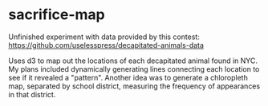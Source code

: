 # sacrifice-map

Unfinished experiment with data provided by this contest: https://github.com/uselesspress/decapitated-animals-data

Uses d3 to map out the locations of each decapitated animal found in NYC. My plans included dynamically generating lines connecting each location to see if it revealed a "pattern". Another idea was to generate a chloropleth map, separated by school district, measuring the frequency of appearances in that district.
